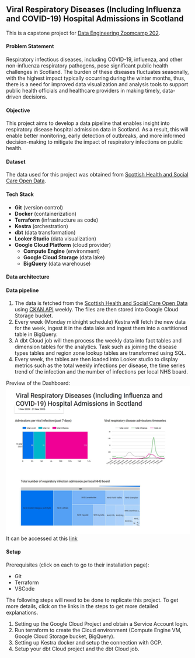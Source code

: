 ## ​Viral Respiratory Diseases (Including Influenza and COVID-19) Hospital Admissions in Scotland 

This is a capstone project for [Data Engineering Zoomcamp 202](https://github.com/DataTalksClub/data-engineering-zoomcamp).

#### Problem Statement

Respiratory infectious diseases, including COVID-19, influenza, and other non-influenza respiratory pathogens, pose significant public health challenges in Scotland. The burden of these diseases fluctuates seasonally, with the highest impact typically occurring during the winter months, thus, there is a need for improved data visualization and analysis tools to support public health officials  and healthcare providers in making timely, data-driven decisions.

#### Objective

This project aims to develop a data pipeline that enables insight into respiratory disease hospital admission data in Scotland. As a result, this will enable better monitoring, early detection of outbreaks, and more informed decision-making to mitigate the impact of respiratory infections on public health.

#### Dataset

The data used for this project was obtained from [Scottish Health and Social Care Open Data](https://www.opendata.nhs.scot/dataset/viral-respiratory-diseases-including-influenza-and-covid-19-data-in-scotland).

#### Tech Stack

* **Git** (version control)
* **Docker** (containerization)
* **Terraform** (infrastructure as code)
* **Kestra** (orchestration)
* **dbt** (data transformation)
* **Looker Studio** (data visualization)
* **Google Cloud Platform** (cloud provider)
    * **Compute Engine** (environment)
    * **Google Cloud Storage** (data lake)
    * **BigQuery** (data warehouse)

#### Data architecture


#### Data pipeline

1. The data is fetched from the [Scottish Health and Social Care Open Data](https://www.opendata.nhs.scot/dataset/viral-respiratory-diseases-including-influenza-and-covid-19-data-in-scotland) using [CKAN API](https://ckan.org/features/api) weekly. The files are then stored into Google Cloud Storage bucket.
2. Every week (Monday midnight schedule) Kestra will fetch the new data for the week, ingest it in the data lake and ingest them into a oartitioned table in BigQuery.
3. A dbt Cloud job will then process the weekly data into fact tables and dimension tables for the analytics. Task such as joining the disease types tables and region zone lookup tables are transformed using SQL.
4. Every week, the tables are then loaded into Looker studio to display metrics such as the total weekly infections per disease, the time series trend of the infection and the number of infections per local NHS board.

Preview of the Dashboard:
![PHS Dashboard](./figures/Dashboard.JPG)
It can be accessed at this [link](https://lookerstudio.google.com/reporting/a6175b18-877f-4cd7-95ee-0cee49ce640a)

#### Setup

Prerequisites (click on each to go to their installation page):
* Git
* Terraform
* VSCode

The following steps will need to be done to replicate this project. To get more details, click on the links in the steps to get more detailed explanations.

1. Setting up the Google Cloud Project and obtain a Service Account login.
2. Run terraform to create the Cloud environment (Compute Engine VM, Google Cloud Storage bucket, BigQuery).
3. Setting up Kestra docker and setup the connection with GCP.
4. Setup your dbt Cloud project and the dbt Cloud job.
